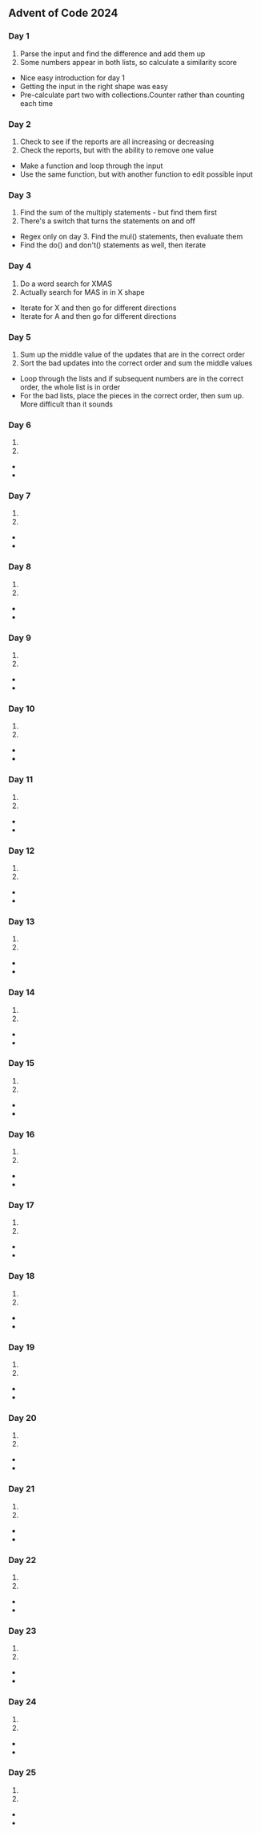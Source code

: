 ## Advent of Code 2024

### Day 1

1.  Parse the input and find the difference and add them up
2.  Some numbers appear in both lists, so calculate a similarity score

-   Nice easy introduction for day 1
-   Getting the input in the right shape was easy
-   Pre-calculate part two with collections.Counter rather than counting each time

### Day 2

1.  Check to see if the reports are all increasing or decreasing
2.  Check the reports, but with the ability to remove one value

-   Make a function and loop through the input
-   Use the same function, but with another function to edit possible input

### Day 3

1.  Find the sum of the multiply statements - but find them first
2.  There's a switch that turns the statements on and off

-   Regex only on day 3. Find the mul() statements, then evaluate them
-   Find the do() and don't() statements as well, then iterate

### Day 4

1.  Do a word search for XMAS
2.  Actually search for MAS in in X shape

-   Iterate for X and then go for different directions
-   Iterate for A and then go for different directions

### Day 5

1.  Sum up the middle value of the updates that are in the correct order
2.  Sort the bad updates into the correct order and sum the middle values

-   Loop through the lists and if subsequent numbers are in the correct order, the whole list is in order
-   For the bad lists, place the pieces in the correct order, then sum up. More difficult than it sounds

### Day 6

1.  
2.  

-   
-   

### Day 7

1.  

2.  

-   

-   

### Day 8

1.  

2.  

-   

-   

### Day 9

1.  

2.  

-   

-   

### Day 10

1.  

2.  

-   

-   

### Day 11

1.  

2.  

-   

-   

### Day 12

1.  

2.  

-   

-   

### Day 13

1.  

2.  

-   

-   

### Day 14

1.  

2.  

-   

-   

### Day 15

1.  

2.  

-   

-   

### Day 16

1.  

2.  

-   

-   

### Day 17

1.  

2.  

-   

-   

### Day 18

1.  

2.  

-   

-   

### Day 19

1.  

2.  

-   

-   

### Day 20

1.  

2.  

-   

-   

### Day 21

1.  

2.  

-   

-   

### Day 22

1.  

2.  

-   

-   

### Day 23

1.  

2.  

-   

-   

### Day 24

1.  

2.  

-   

-   

### Day 25

1.  

2.  

-   

-   
